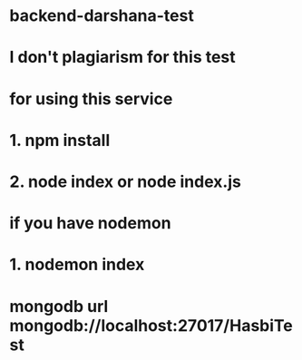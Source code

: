 # backend-darshana-test

# I don't plagiarism for this test 


# for using this service 

# 1. npm install
# 2. node index or node index.js

# if you have nodemon 

# 1. nodemon index

# mongodb url mongodb://localhost:27017/HasbiTest